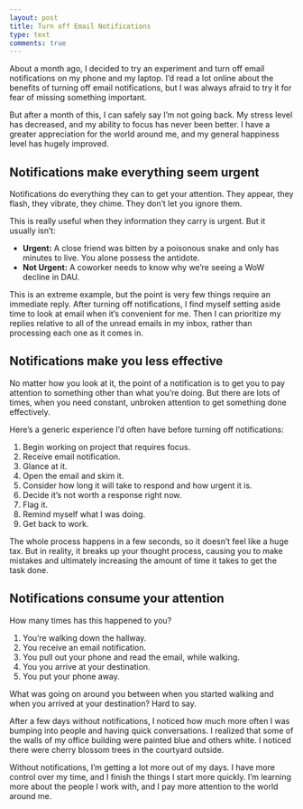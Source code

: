 ```yaml
---
layout: post
title: Turn off Email Notifications
type: text
comments: true
---
```


About a month ago, I decided to try an experiment and turn off email notifications on my phone and my laptop. I’d read a lot online about the benefits of turning off email notifications, but I was always afraid to try it for fear of missing something important.

But after a month of this, I can safely say I’m not going back. My stress level has decreased, and my ability to focus has never been better. I have a greater appreciation for the world around me, and my general happiness level has hugely improved.

## Notifications make everything seem urgent
Notifications do everything they can to get your attention. They appear, they flash, they vibrate, they chime. They don’t let you ignore them.

This is really useful when they information they carry is urgent. But it usually isn’t:

- __Urgent:__ A close friend was bitten by a poisonous snake and only has minutes to live. You alone possess the antidote.
- __Not Urgent:__ A coworker needs to know why we’re seeing a WoW decline in DAU.

This is an extreme example, but the point is very few things require an immediate reply. After turning off notifications, I find myself setting aside time to look at email when it’s convenient for me. Then I can prioritize my replies relative to all of the unread emails in my inbox, rather than processing each one as it comes in.

## Notifications make you less effective
No matter how you look at it, the point of a notification is to get you to pay attention to something other than what you’re doing. But there are lots of times, when you need constant, unbroken attention to get something done effectively.

Here’s a generic experience I’d often have before turning off notifications:

1. Begin working on project that requires focus.
2. Receive email notification.
3. Glance at it.
4. Open the email and skim it.
5. Consider how long it will take to respond and how urgent it is.
6. Decide it’s not worth a response right now.
7. Flag it.
8. Remind myself what I was doing.
9. Get back to work.

The whole process happens in a few seconds, so it doesn’t feel like a huge tax. But in reality, it breaks up your thought process, causing you to make mistakes and ultimately increasing the amount of time it takes to get the task done.

## Notifications consume your attention
How many times has this happened to you?

1. You’re walking down the hallway.
2. You receive an email notification.
3. You pull out your phone and read the email, while walking.
4. You you arrive at your destination.
5. You put your phone away.

What was going on around you between when you started walking and when you arrived at your destination? Hard to say.

After a few days without notifications, I noticed how much more often I was bumping into people and having quick conversations. I realized that some of the walls of my office building were painted blue and others white. I noticed there were cherry blossom trees in the courtyard outside.

Without notifications, I’m getting a lot more out of my days. I have more control over my time, and I finish the things I start more quickly. I’m learning more about the people I work with, and I pay more attention to the world around me.
